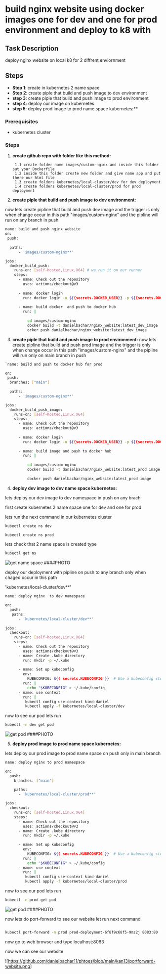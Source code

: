 # build nginx website using docker images one for dev and one for prod environment and deploy to k8 with 


## Task Description

deploy nginx website on local k8 for 2 diffrent enviornment 

## Steps 

- **Step 1**: create in kubernetes 2 name space
- **Step 2**: create piple that build and push image to dev environment
- **step 3**: create piple that build and push image to prod environment   
- **step 4**: deploy our image on kubernetes
- **step 5**: deploy prod image to prod name space kubernetes:**   




### Prerequisites

- kubernetes cluster  

### Steps

1. **create github repo with folder like this method:**

        1.1 create folder name images/custom-nginx and inside this folder put your Dockerfile
        1.2 inside this folder create new folder and give name app and put there our html file 
        1.3 create folders kubernetes/local-cluster/dev for dev deployment
        1.4 create folders kubernetes/local-cluster/prod for prod deployment



2. **create piple that build and push image to dev environment:**

now lets create pipline that build and push dev image and the trigger is only when change occur in this path "images/custom-nginx" and the pipline will run on any branch in push 
```bash
name: build and push nginx website 
on:
 push:
  
  paths:
      - 'images/custom-nginx**'

jobs:
  docker_build_push:
    runs-on: [self-hosted,Linux,X64] # we run it on our runner 
    steps:
      - name: Check out the repository
        uses: actions/checkout@v3
       
      - name: docker login 
        run: docker login -u ${{secrets.DOCKER_USER}} -p ${{secrets.DOCKER_PASSWORD}}
      
      - name: build docker  and push to docker hub 
        run: |
          
          cd images/custom-nginx
          docker build -t danielbachar/nginx_website:latest_dev_image . 
          ocker push danielbachar/nginx_website:latest_dev_image
```
          

3. **create piple that build and push image to prod environment:**
now lets create pipline that build and push prod image and the trigger is only when change occur in this path "images/custom-nginx" and the pipline will run only on main branch in push  
```bash
`name: build and push to docker hub for prod

on:
 push:
  branches: ["main"]
  
  paths:
      - 'images/custom-nginx**'

jobs:
  docker_build_push_image:
    runs-on: [self-hosted,Linux,X64]
    steps:
      - name: Check out the repository
        uses: actions/checkout@v3
       
      - name: docker login 
        run: docker login -u ${{secrets.DOCKER_USER}} -p ${{secrets.DOCKER_PASSWORD}}
      
      - name: build image and push to docker hub 
        run: |
          
          cd images/custom-nginx
          docker build -t danielbachar/nginx_website:latest_prod image .
          
          docker push danielbachar/nginx_website:latest_prod image
```

4. **deploy dev image to dev name space kubernetes:**  

lets deploy our dev image to dev namespace in push on any brach  

first create kubernetes 2 name space one for dev and one for prod 

lets run the next command in our kubernetes cluster

```bash
kubectl create ns dev

kubectl create ns prod
```
lets check that 2 name space is created 
type 
```bash
kubectl get ns 
```
![get name space](https://github.com/danielbachar11/phtoes/blob/main/kan13/get%20ns.png) ####PHOTO

deploy our deployment with pipline on push to any branch only when chaged occur in this path 

'kubernetes/local-cluster/dev**' 

```bash
name: deploy nginx  to dev namespace 

on:
  push:
   paths:
      - 'kubernetes/local-cluster/dev**'
    
jobs:
  checkout:
    runs-on: [self-hosted,Linux,X64]
    steps:
      - name: Check out the repository
        uses: actions/checkout@v3 
      - name: Create .kube directory
        run: mkdir -p ~/.kube 
      
      - name: Set up kubeconfig
        env:
          KUBECONFIG: ${{ secrets.KUBECONFIG }}  # Use a kubeconfig stored in GitHub Secrets
        run: |
          echo "$KUBECONFIG" > ~/.kube/config
      - name: use context 
        run: |
         kubectl config use-context kind-daniel 
         kubectl apply -f kubernetes/local-cluster/dev
```
now to see our pod lets run
```bash
kubectl -n dev get pod          
```
![get pod](https://github.com/danielbachar11/phtoes/blob/main/kan13/get%20pod%20dev.png) ####PHOTO


5. **deploy prod image to prod name space kubernetes:**  

lets deploy our prod image to prod name space on push only in main branch 
```bash
name: deploy nginx to prod namespace 

on:
  push:
    branches: ["main"]

    paths:
      - 'kubernetes/local-cluster/prod**'
    
jobs:
  checkout:
    runs-on: [self-hosted,Linux,X64]
    steps:
      - name: Check out the repository
        uses: actions/checkout@v3 
      - name: Create .kube directory
        run: mkdir -p ~/.kube 
      
      - name: Set up kubeconfig
        env:
          KUBECONFIG: ${{ secrets.KUBECONFIG }}  # Use a kubeconfig stored in GitHub Secrets
        run: |
          echo "$KUBECONFIG" > ~/.kube/config
      - name: use context 
        run: |
         kubectl config use-context kind-daniel 
         kubectl apply -f kubernetes/local-cluster/prod
```
now to see our pod lets run
```bash
kubectl -n prod get pod          
```
![get pod](https://github.com/danielbachar11/phtoes/blob/main/kan13/get%20pod%20prod.png) ####PHOTO

now lets do port-forward to see our website let run next command
```bash

kubectl port-forward -n prod prod-deployment-6f8f9c68f5-9mz2j 8083:80

```
now go to web browser and type localhost:8083

now we can see our website 

![https://github.com/danielbachar11/phtoes/blob/main/kan13/portforward-website.png]



